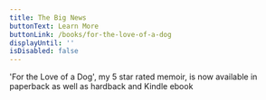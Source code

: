 ```yaml
---
title: The Big News
buttonText: Learn More
buttonLink: /books/for-the-love-of-a-dog
displayUntil: ''
isDisabled: false
---
```

'For the Love of a Dog', my 5 star rated memoir, is now available in paperback as well as hardback and Kindle ebook
